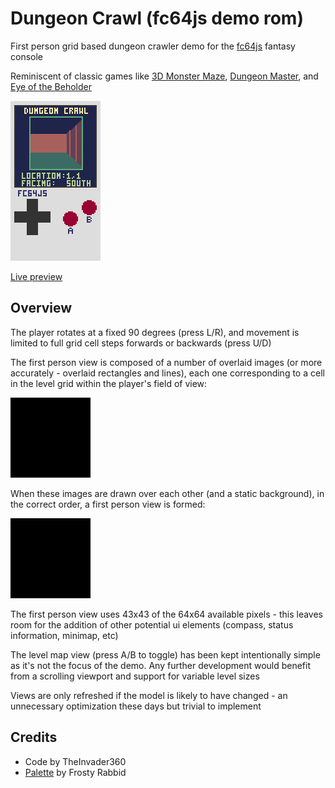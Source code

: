 # Dungeon Crawl (fc64js demo rom)

First person grid based dungeon crawler demo for the [fc64js](https://github.com/TheInvader360/fc64js) fantasy console

Reminiscent of classic games like [3D Monster Maze](https://en.wikipedia.org/wiki/3D_Monster_Maze), [Dungeon Master](https://en.wikipedia.org/wiki/Dungeon_Master_(video_game)), and [Eye of the Beholder](https://en.wikipedia.org/wiki/Eye_of_the_Beholder_(video_game))

[<img src="https://raw.githubusercontent.com/TheInvader360/fc64js/main/rom/demo/dungeon-crawl/docs/dungeon-crawl.gif" width="144"/>](https://theinvader360.github.io/fc64js/rom/demo/dungeon-crawl/)

[Live preview](https://theinvader360.github.io/fc64js/rom/demo/dungeon-crawl/)

## Overview

The player rotates at a fixed 90 degrees (press L/R), and movement is limited to full grid cell steps forwards or backwards (press U/D)

The first person view is composed of a number of overlaid images (or more accurately - overlaid rectangles and lines), each one corresponding to a cell in the level grid within the player's field of view:

![tile-images](docs/tile-images.gif)

When these images are drawn over each other (and a static background), in the correct order, a first person view is formed:

![draw-order](docs/draw-order.gif)

The first person view uses 43x43 of the 64x64 available pixels - this leaves room for the addition of other potential ui elements (compass, status information, minimap, etc)

The level map view (press A/B to toggle) has been kept intentionally simple as it's not the focus of the demo. Any further development would benefit from a scrolling viewport and support for variable level sizes

Views are only refreshed if the model is likely to have changed - an unnecessary optimization these days but trivial to implement

## Credits

* Code by TheInvader360
* [Palette](https://lospec.com/palette-list/paper-8) by Frosty Rabbid
